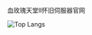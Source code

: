 血玫瑰天堂II怀旧伺服器官网

![Top Langs](https://github-readme-stats.vercel.app/api/top-langs/?gelimeng2008=anuraghazra)
